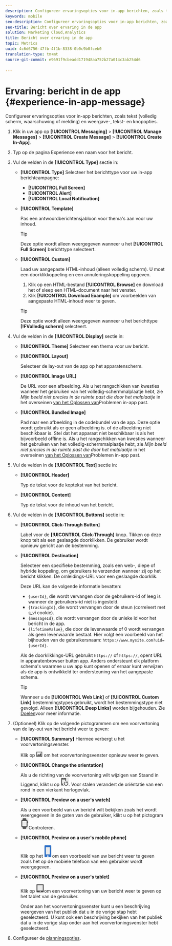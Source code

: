 ```yaml
---
description: Configureer ervaringsopties voor in-app berichten, zoals tekst (volledig scherm, waarschuwing of melding) en weergave-, tekst- en knopopties.
keywords: mobile
seo-description: Configureer ervaringsopties voor in-app berichten, zoals tekst (volledig scherm, waarschuwing of melding) en weergave-, tekst- en knopopties.
seo-title: Bericht over ervaring in de app
solution: Marketing Cloud,Analytics
title: Bericht over ervaring in de app
topic: Metrics
uuid: 4c6d6756-47fb-4f1b-8338-0b0c9b0fceb0
translation-type: tm+mt
source-git-commit: e9691f9cbeadd171948aa752b27a014c3ab254d6

---
```



# Ervaring: bericht in de app {#experience-in-app-message}

Configureer ervaringsopties voor in-app berichten, zoals tekst (volledig scherm, waarschuwing of melding) en weergave-, tekst- en knopopties.

1. Klik in uw app op **[!UICONTROL Messaging]** > **[!UICONTROL Manage Messages]** > **[!UICONTROL Create Message]** > **[!UICONTROL Create In-App]**.
1. Typ op de pagina Experience een naam voor het bericht.
1. Vul de velden in de **[!UICONTROL Type]** sectie in:

   * **[!UICONTROL Type]**
Selecteer het berichttype voor uw in-app berichtcampagne:

      * **[!UICONTROL Full Screen]**
      * **[!UICONTROL Alert]**
      * **[!UICONTROL Local Notification]**
   * **[!UICONTROL Template]**

      Pas een antwoordberichtensjabloon voor thema&#39;s aan voor uw inhoud.

      >[!TIP]
      >
      >Deze optie wordt alleen weergegeven wanneer u het **[!UICONTROL Full Screen]** berichttype selecteert.

   * **[!UICONTROL Custom]**

      Laad uw aangepaste HTML-inhoud (alleen volledig scherm). U moet een doorklikkoppeling en een annuleringskoppeling opgeven.

      1. Klik op een HTML-bestand **[!UICONTROL Browse]** en download het of sleep een HTML-document naar het venster.
      1. Klik **[!UICONTROL Download Example]** om voorbeelden van aangepaste HTML-inhoud weer te geven.
      >[!TIP]
      >
      >Deze optie wordt alleen weergegeven wanneer u het berichttype **[!FVolledig scherm]** selecteert.



1. Vul de velden in de **[!UICONTROL Display]** sectie in:

   * **[!UICONTROL Theme]**
   Selecteer een thema voor uw bericht.

   * **[!UICONTROL Layout]**

      Selecteer de lay-out van de app op het apparatenscherm.

   * **[!UICONTROL Image URL]**

      De URL voor een afbeelding. Als u het rangschikken van kwesties wanneer het gebruiken van het volledig-schermmalplaatje hebt, zie *Mijn beeld niet precies in de ruimte past die door het malplaatje* in het overseinen [van het Oplossen van](/help/using/in-app-messaging/t-in-app-message/in-apps-ts.md)Problemen in-app past.

   * **[!UICONTROL Bundled Image]**

      Pad naar een afbeelding in de codebundel van de app. Deze optie wordt gebruikt als er geen afbeelding is. of de afbeelding niet beschikbaar is. Stel dat het apparaat niet beschikbaar is als het bijvoorbeeld offline is. Als u het rangschikken van kwesties wanneer het gebruiken van het volledig-schermmalplaatje hebt, zie *Mijn beeld niet precies in de ruimte past die door het malplaatje* in het overseinen [van het Oplossen van](/help/using/in-app-messaging/t-in-app-message/in-apps-ts.md)Problemen in-app past.


1. Vul de velden in de **[!UICONTROL Text]** sectie in:

   * **[!UICONTROL Header]**

      Typ de tekst voor de koptekst van het bericht.

   * **[!UICONTROL Content]**

      Typ de tekst voor de inhoud van het bericht.

1. Vul de velden in de **[!UICONTROL Buttons]** sectie in:

   * **[!UICONTROL Click-Through Button]**

      Label voor de **[!UICONTROL Click-Through]** knop. Tikken op deze knop telt als een geslaagde doorklikken. De gebruiker wordt opnieuw gericht aan de bestemming.

   * **[!UICONTROL Destination]**

      Selecteer een specifieke bestemming, zoals een web-, diepe of hybride koppeling, om gebruikers te verzenden wanneer zij op het bericht klikken. De omleidings-URL voor een geslaagde doorklik.

      Deze URL kan de volgende informatie bevatten:

      * `{userId}`, die wordt vervangen door de gebruikers-id of leeg is wanneer de gebruikers-id niet is ingesteld.
      * `{trackingId}`, die wordt vervangen door de steun (correleert met *s_vi* cookie).
      * `{messageId}`, die wordt vervangen door de unieke id voor het bericht in de app.
      * `{lifetimeValue}`, die door de levenwaarde of 0 wordt vervangen als geen levenwaarde bestaat.
      Hier volgt een voorbeeld van het bijhouden van de gebruikersnaam: `https://www.mysite.com?uid={userId}`.

      Als de doorklikkings-URL gebruikt `https://` of `https://`, opent URL in apparatenbrowser buiten app. Anders ondersteunt elk platform schema&#39;s waarmee u uw app kunt openen of ernaar kunt verwijzen als de app is ontwikkeld ter ondersteuning van het aangepaste schema.

      >[!TIP]
      >
      >Wanneer u de **[!UICONTROL Web Link]** of **[!UICONTROL Custom Link]** bestemmingstypes gebruikt, wordt het bestemmingstype niet gevolgd. Alleen **[!UICONTROL Deep Links]** worden bijgehouden. Zie [Doelen](/help/using/acquisition-main/c-create-destinations.md)voor meer informatie.


1. (Optioneel) Klik op de volgende pictogrammen om een voorvertoning van de lay-out van het bericht weer te geven:

   * **[!UICONTROL Summary]** Hiermee verbergt u het voorvertoningsvenster.

      Klik op ![Voorvertoning](assets/icon_preview.png) om het voorvertoningsvenster opnieuw weer te geven.

   * **[!UICONTROL Change the orientation]**

      Als u de richting van de voorvertoning wilt wijzigen van Staand in Liggend, klikt u op ![Richting](assets/icon_orientation.png). Voor stalen verandert de oriëntatie van een rond in een vierkant horlogevlak.

   * **[!UICONTROL Preview on a user's watch]**

      Als u een voorbeeld van uw bericht wilt bekijken zoals het wordt weergegeven in de gaten van de gebruiker, klikt u op het pictogram ![](assets/icon_watch.png)Controleren.

   * **[!UICONTROL Preview on a user's mobile phone]**

      Klik op het ![telefoonpictogram](assets/icon_phone.png)om een voorbeeld van uw bericht weer te geven zoals het op de mobiele telefoon van een gebruiker wordt weergegeven.

   * **[!UICONTROL Preview on a user's tablet]**

      Klik op ![tabletpictogram](assets/icon_tablet.png)om een voorvertoning van uw bericht weer te geven op het tablet van de gebruiker.

      Onder aan het voorvertoningsvenster kunt u een beschrijving weergeven van het publiek dat u in de vorige stap hebt geselecteerd. U kunt ook een beschrijving bekijken van het publiek dat u in de vorige stap onder aan het voorvertoningsvenster hebt geselecteerd.

1. Configureer de [planningsopties](/help/using/in-app-messaging/t-in-app-message/c-schedule-in-app-message.md).
